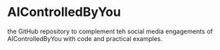# AIControlledByYou
the GitHub repository to complement teh social media engagements of AIControlledByYou with code and practical examples.
